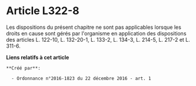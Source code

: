 # Article L322-8

Les dispositions du présent chapitre ne sont pas applicables lorsque les droits en cause sont gérés par l'organisme en
application des dispositions des articles L. 122-10, L. 132-20-1, L. 133-2, L. 134-3, L. 214-5, L. 217-2 et L. 311-6.

**Liens relatifs à cet article**

	**Créé par**:

	  - Ordonnance n°2016-1823 du 22 décembre 2016 - art. 1
